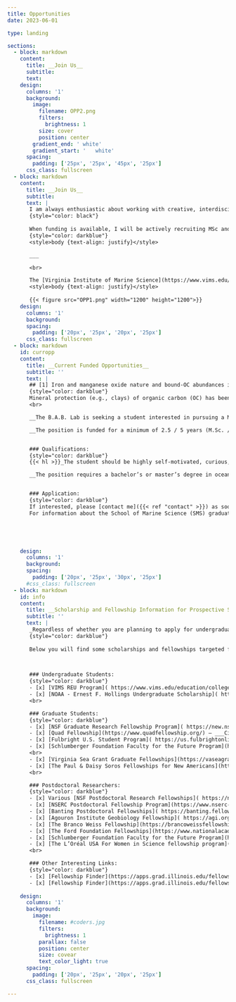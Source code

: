 ```yaml
---
title: Opportunities
date: 2023-06-01 

type: landing

sections:
  - block: markdown
    content:
      title: __Join Us__
      subtitle: 
      text:        
    design:
      columns: '1'
      background:
        image:
          filename: OPP2.png 
          filters:
            brightness: 1
          size: cover
          position: center 
        gradient_end: '	white'
        gradient_start: '	white'
      spacing:
        padding: ['25px', '25px', '45px', '25px']
      css_class: fullscreen
  - block: markdown
    content:
      title: __Join Us__
      subtitle: 
      text: |
       I am always enthusiastic about working with creative, interdisciplinary and self‑motivated students and postdoctoral fellows who are passionate about geoscience and nature at large. Given the diverse research topics studied in the B.A.B. Lab, there is always room for interesting collaborations! Having a diverse, inclusive and welcoming Lab is something I strive for, and hence, I encourage underrepresented students and postdocs within Geosciences from the USA and abroad to contact me. I, as a Latino scientist who has been studying and working abroad for more than ten years, know that pursuing graduate studies and doing research in top tier institutions in the USA can be challenging (e.g., financially, sociocultural, etc.), so I will do my utmost to facilitate this important step in your academic career. If you are a motivated student / researcher with a strong science background, please do [contact me]({{< ref "contact" >}}) to explore potential collaborations! _Please, include your CV and a brief description of your interests and their relationship with the [research]({{< ref "research" >}}) done at the B.A.B Lab_.
       {style="color: black"}   
       
       When funding is available, I will be actively recruiting MSc and Ph.D. students and postdoctoral researchers ([Current Opportunities]({{< ref "opportunities#curropp" >}})), however, I strongly encourage those students and postdoctoral researcher who want to apply for external fellowships to discuss with me potential projects in advance. [See below]({{< ref "opportunities#info" >}}) for information about fellowships. 
       {style="color: darkblue"}
       <style>body {text-align: justify}</style>

       ___

       <br>

       The [Virginia Institute of Marine Science](https://www.vims.edu/index.php), located in the beautiful Chesapeake Bay, and [William & Mary University](https://www.wm.edu/) are great places for those looking for a high quality education and research opportunities in the realms of Ocean, Coastal and Estuarine Science. Prospective MSc and Ph.D. students please check out the School of Marine Science  [(SMS)](https://www.vims.edu/education/graduate/index.php), [SMS: Academic & General Policies](https://catalog.wm.edu/content.php?catoid=27&navoid=4248) and this [Link](https://www.vims.edu/education/graduate/admissions/index_off-season.php) to get more information about the graduate programs, admission and timeline. 
       <style>body {text-align: justify}</style>
       
       {{< figure src="OPP1.png" width="1200" height="1200">}} 
    design:
      columns: '1'
      background:
      spacing:
        padding: ['20px', '25px', '20px', '25px']
      css_class: fullscreen
  - block: markdown
    id: curropp
    content:
      title: __Current Funded Opportunities__
      subtitle: ''
      text: |
       ## [1] Iron and manganese oxide nature and bound-OC abundances in the Amazon Shelf: the effect of reductive dissolution and oxidative processes on OC stability
       {style="color: darkblue"}
       Mineral protection (e.g., clays) of organic carbon (OC) has been widely recognize as a significant factor controlling its stabilization, and thus, OC degradation rate and burial efficiency. Recent studies have been focusing on the OC “protective” effect of iron, and to a lesser extent manganese, minerals on OC stability. In this project, we will be investigating how the complex redox chemistry of Fe and Mn oxides influence OC cycling in the Amazon River/Shelf system, the largest river basin on Earth.   
       <br>

       __The B.A.B. Lab is seeking a student interested in pursuing a M.Sc. or Ph.D. in Marine Science at the Virginia Institute of Marine Science (VIMS) and William & Mary, starting in 2024/2025.__ The successful candidate will work primarily in the "Amazon" research project, studying how iron (Fe) and manganese (Mn) oxides influence organic carbon (OC) preservation in the Amazon River and adjacent shelf environment. This work will include the analysis of trace element speciation and Mn and Fe-bounded OC in multiple sediment cores, suspended sediments and porewater samples collected from the low Amazon basin to the Suriname continental shelf following the northward spreading of Amazon mudbanks along the shelf. The prospective student will be working in the brand new B.A.B. Lab facility [LINK], integrating innovative sample processing and analytical strategies for both TEs and OC as well as other biomarkers. This project is framed within the larger MUDBENCS Amazon Project lead by [Brad Rosenheim (University of South Florida)](https://www.usf.edu/marine-science/faculty/faculty-directory/geological-oceanography/brad-rosenheim.aspx) and [Valier Galy (Woods Hole Oceanographic Institution)](https://www2.whoi.edu/staff/vgaly/), with whom we will be closely collaborating.

       __The position is funded for a minimum of 2.5 / 5 years (M.Sc. / Ph.D.) including a 12-month stipend, tuition waiver and health insurance.__


       ### Qualifications: 
       {style="color: darkblue"}
       {{< hl >}}_The student should be highly self-motivated, curious, detail-oriented and have excellent writing and verbal communication skills, as well as the ability to work independently and collaboratively._{{< /hl >}}

       __The position requires a bachelor’s or master’s degree in oceanography, chemistry, biology, environmental science, engineering, or a related field.__ Given the strong laboratory component of the project, having experience working in a lab environment and processing samples (e.g., sediments, water, suspended matter, biological tissues, etc.) is beneficial.  Programming skills (e.g., __Python__, R, MATLAB) and some knowledge of analytical chemistry are desirable, but most importantly being eager to learn.  


       ### Application:
       {style="color: darkblue"}
       If interested, please [contact me]({{< ref "contact" >}}) as soon as possible to go over the M.Sc. and Ph.D. programs at VIMS and W&M, the timeline and the research topic. Please include in your email (_subject line “Prospective student”_) your CV, unofficial transcripts, and a cover letter stating your research interests and how those align with the "__Amazon River project__" specifically, and the lab at large. 
       For information about the School of Marine Science (SMS) graduate programs at VIMS and W&M, application materials and deadlines, please take a look to the following pages: [SMS](https://www.vims.edu/education/graduate/index.php), [SMS: Academic & General Policies](https://catalog.wm.edu/content.php?catoid=27&navoid=4248) and this [Link](https://www.vims.edu/education/graduate/admissions/index_off-season.php)




    
    design:
      columns: '1'
      background:
      spacing:
        padding: ['20px', '25px', '30px', '25px']
      #css_class: fullscreen
  - block: markdown
    id: info
    content:
      title: __Scholarship and Fellowship Information for Prospective Students and Postdocs__
      subtitle: ''
      text: |
       _Regardless of whether you are planning to apply for undergraduate or postdoctoral scholarships, the sooner you contact me to discuss potential projects and steps to follow the better! Please allow yourself at least a three month period before the deadline to contact me and work on your application._
       {style="color: darkblue"}
       
       Below you will find some scholarships and fellowships targeted from undergraduate students to postdoctoral researcher, as well as, from American citizens and foreigners. However, there are many other private and state sponsored fellowships that are not included in this list. 


       
       ### Undergraduate Students:
       {style="color: darkblue"}
       - [x] [VIMS REU Program]( https://www.vims.edu/education/college/summer_intern/about/index.php)
       - [x] [NOAA - Ernest F. Hollings Undergraduate Scholarship]( https://www.noaa.gov/office-education/hollings-scholarship)  – ___U.S. citizens and/or Permanent Residents___
       <br>

       ### Graduate Students:
       {style="color: darkblue"}
       - [x] [NSF Graduate Research Fellowship Program]( https://new.nsf.gov/funding/opportunities/nsf-graduate-research-fellowship-program-grfp ) – ___U.S. citizens and/or Permanent Residents___
       - [x] [Quad Fellowship](https://www.quadfellowship.org/) – ___Citizens or legal permanent residents of Australia, India, Japan, or the United States___
       - [x] [Fulbright U.S. Student Program]( https://us.fulbrightonline.org/) – Plase visit the Fulbright division from your own country; for example [Fulbright Australia]( https://www.fulbright.org.au/scholarships/), [Fulbright Mexico]( https://comexus.org.mx/), [Fulbright Chile]( https://www.fulbright.cl/), [Fulbright Argentina](http://fulbright.edu.ar/), etc.
       - [x] [Schlumberger Foundation Faculty for the Future Program](https://www.fftf.slb.com/) - ___Women from developing countries pursuing PhD and postdoctoral research STEM disciplines.___
       <br>
       - [x] [Virginia Sea Grant Graduate Fellowships](https://vaseagrant.org/graduate-fellowships) - ___Open to full-time graduate students at any Virginia academic institution who are engaged in coastal and marine research relevant to Virginia and the Virginia Sea Grant strategic plan___
       - [x] [The Paul & Daisy Soros Fellowships for New Americans](https://www.pdsoros.org/) - ___Immigrants and children of immigrants to the United States; up to $90,000 in financial support over two years in any field and in any advanced degree-granting program in the United States.___
       <br>

       ### Postdoctoral Researchers:
       {style="color: darkblue"}
       - [x] Various [NSF Postdoctoral Research Fellowships]( https://new.nsf.gov/funding/opportunities?f%5b0%5d=student_educator_eligibility:postdoc) – ___U.S. citizens or Permanent Residents___
       - [x] [NSERC Postdoctoral Fellowship Program](https://www.nserc-crsng.gc.ca/students-etudiants/pd-np/pdf-bp_eng.asp) - ___Canadian citizens or permanent residents who completed their Ph.D. at a Canadian Institutions___
       - [x] [Banting Postdoctoral Fellowships]( https://banting.fellowships-bourses.gc.ca/en/home-accueil.html) - ___Canadian citizens or permanent residents who completed their Ph.D. at a Canadian Institutions___
       - [x] [Agouron Institute Geobiology Fellowship]( https://agi.org/geobiology/fellowships/)
       - [x] [The Branco Weiss Fellowship](https://brancoweissfellowship.org/)
       - [x] [The Ford Foundation Fellowships](https://www.nationalacademies.org/our-work/ford-foundation-fellowships)
       - [x] [Schlumberger Foundation Faculty for the Future Program](https://www.fftf.slb.com/) - ___Women from developing countries pursuing PhD and postdoctoral research STEM disciplines.___
       - [x] [The L’Oréal USA For Women in Science fellowship program](https://www.loreal.com/en/usa/pages/group/fwis/) - ___U.S. citizens or Permanent Residents___
       <br>

       ### Other Interesting Links:
       {style="color: darkblue"}
       - [x] [Fellowship Finder](https://apps.grad.illinois.edu/fellowship-finder) – ___The Illinois Database of Grants and Fellowships for Graduate Students___
       - [x] [Fellowship Finder](https://apps.grad.illinois.edu/fellowship-finder) – ___The Illinois Database of Grants and Fellowships for Graduate Students___
        
    design:
      columns: '1'
      background:
        image: 
          filename: #coders.jpg
          filters:
            brightness: 1
          parallax: false
          position: center
          size: covear
          text_color_light: true
      spacing:
        padding: ['20px', '25px', '20px', '25px']
      css_class: fullscreen

---
```

